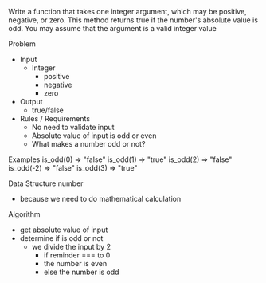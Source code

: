 Write a function that takes one integer argument, which may be positive, negative, or zero. This method returns true if the number's absolute value is odd. You may assume that the argument is a valid integer value

Problem

- Input
  - Integer
    - positive
    - negative
    - zero
- Output
  - true/false
- Rules / Requirements
  - No need to validate input
  - Absolute value of input is odd or even
  - What makes a number odd or not?

Examples
is_odd(0) => "false"
is_odd(1) => "true"
is_odd(2) => "false"
is_odd(-2) => "false"
is_odd(3) => "true"

Data Structure
number

- because we need to do mathematical calculation

Algorithm

- get absolute value of input
- determine if is odd or not
  - we divide the input by 2
    - if reminder === to 0
    - the number is even
    - else
      the number is odd
